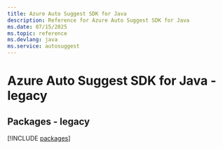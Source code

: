 ```yaml
---
title: Azure Auto Suggest SDK for Java
description: Reference for Azure Auto Suggest SDK for Java
ms.date: 07/15/2025
ms.topic: reference
ms.devlang: java
ms.service: autosuggest
---
```

# Azure Auto Suggest SDK for Java - legacy
## Packages - legacy
[!INCLUDE [packages](auto-suggest-index.md)]